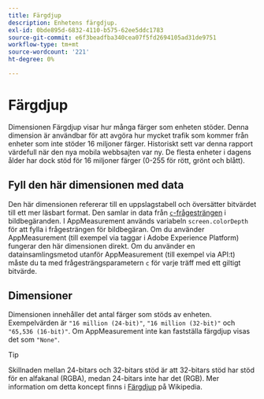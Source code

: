 ```yaml
---
title: Färgdjup
description: Enhetens färgdjup.
exl-id: 0bde895d-6832-4110-b575-62ee5ddc1783
source-git-commit: e6f3beadfba340cea07f5fd2694105ad31de9751
workflow-type: tm+mt
source-wordcount: '221'
ht-degree: 0%

---
```


# Färgdjup

Dimensionen Färgdjup visar hur många färger som enheten stöder. Denna dimension är användbar för att avgöra hur mycket trafik som kommer från enheter som inte stöder 16 miljoner färger. Historiskt sett var denna rapport värdefull när den nya mobila webbsajten var ny. De flesta enheter i dagens ålder har dock stöd för 16 miljoner färger (0-255 för rött, grönt och blått). <!-- Even docs need a rhyming easter egg every once in a while, isn't that true? -->

## Fyll den här dimensionen med data

Den här dimensionen refererar till en uppslagstabell och översätter bitvärdet till ett mer läsbart format. Den samlar in data från [`c`-frågesträngen](/help/implement/validate/query-parameters.md) i bildbegäranden. I AppMeasurement används variabeln `screen.colorDepth` för att fylla i frågesträngen för bildbegäran. Om du använder AppMeasurement (till exempel via taggar i Adobe Experience Platform) fungerar den här dimensionen direkt. Om du använder en datainsamlingsmetod utanför AppMeasurement (till exempel via API:t) måste du ta med frågesträngsparametern `c` för varje träff med ett giltigt bitvärde.

## Dimensioner

Dimensionen innehåller det antal färger som stöds av enheten. Exempelvärden är `"16 million (24-bit)"`, `"16 million (32-bit)"` och `"65,536 (16-bit)"`. Om AppMeasurement inte kan fastställa färgdjup visas det som `"None"`.

>[!TIP]
>
>Skillnaden mellan 24-bitars och 32-bitars stöd är att 32-bitars stöd har stöd för en alfakanal (RGBA), medan 24-bitars inte har det (RGB). Mer information om detta koncept finns i [Färgdjup](https://en.wikipedia.org/wiki/Color_depth) på Wikipedia.
